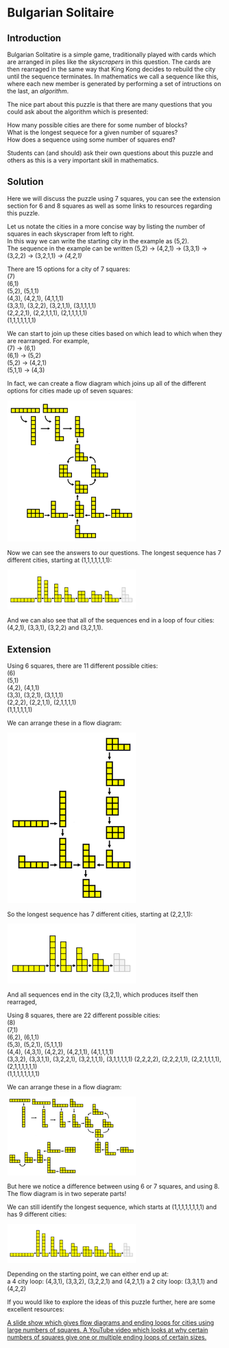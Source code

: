 # Bulgarian Solitaire

## Introduction

Bulgarian Solitatire is a simple game, traditionally played with cards which are arranged in piles like the *skyscrapers* in this question. The cards are then rearraged in the same way that King Kong decides to rebuild the city until the sequence terminates. In mathematics we call a sequence like this, where each new member is generated by performing a set of intructions on the last, an *algorithm*.

The nice part about this puzzle is that there are many questions that you could ask about the algorithm which is presented:

How many possible cities are there for some number of blocks?  
What is the longest sequece for a given number of squares?  
How does a sequence using some number of squares end?

Students can (and should) ask their own questions about this puzzle and others as this is a very important skill in mathematics.

## Solution

Here we will discuss the puzzle using 7 squares, you can see the extension section for 6 and 8 squares as well as some links to resources regarding this puzzle.

Let us notate the cities in a more concise way by listing the number of squares in each skyscraper from left to right.  
In this way we can write the starting city in the example as (5,2).  
The sequence in the example can be written (5,2) $\rightarrow$ (4,2,1) $\rightarrow$ (3,3,1) $\rightarrow$ (3,2,2) $\rightarrow$ (3,2,1,1) *$\rightarrow$ (4,2,1)*

There are 15 options for a city of 7 squares:  
(7)  
(6,1)  
(5,2), (5,1,1)  
(4,3), (4,2,1), (4,1,1,1)  
(3,3,1), (3,2,2), (3,2,1,1), (3,1,1,1,1)  
(2,2,2,1), (2,2,1,1,1), (2,1,1,1,1,1)  
(1,1,1,1,1,1,1)  

We can start to join up these cities based on which lead to which when they are rearranged. For example,  
(7) $\rightarrow$ (6,1)  
(6,1) $\rightarrow$ (5,2)  
(5,2) $\rightarrow$ (4,2,1)  
(5,1,1) $\rightarrow$ (4,3)

In fact, we can create a flow diagram which joins up all of the different options for cities made up of seven squares:

<img src="../../images/bulgarian-solitaire-08.png" width=300>

Now we can see the answers to our questions. The longest sequence has 7 different cities, starting at (1,1,1,1,1,1,1):

<img src="../../images/bulgarian-solitaire-05.png" width=300>

And we can also see that all of the sequences end in a loop of four cities: (4,2,1), (3,3,1), (3,2,2) and (3,2,1,1).

## Extension

Using 6 squares, there are 11 different possible cities:  
(6)  
(5,1)  
(4,2), (4,1,1)  
(3,3), (3,2,1), (3,1,1,1)  
(2,2,2), (2,2,1,1), (2,1,1,1,1)  
(1,1,1,1,1,1)  

We can arrange these in a flow diagram:

<img src="../../images/bulgarian-solitaire-09.png" width=300>

So the longest sequence has 7 different cities, starting at (2,2,1,1):

<img src="../../images/bulgarian-solitaire-06.png" width=300>

And all sequences end in the city (3,2,1), which produces itself then rearraged,

Using 8 squares, there are 22 different possible cities:  
(8)  
(7,1)  
(6,2), (6,1,1)  
(5,3), (5,2,1), (5,1,1,1)  
(4,4), (4,3,1), (4,2,2), (4,2,1,1), (4,1,1,1,1)  
(3,3,2), (3,3,1,1), (3,2,2,1), (3,2,1,1,1), (3,1,1,1,1,1)
(2,2,2,2), (2,2,2,1,1), (2,2,1,1,1,1), (2,1,1,1,1,1,1)  
(1,1,1,1,1,1,1,1)

We can arrange these in a flow diagram:

<img src="../../images/bulgarian-solitaire-10.png" width=300>

But here we notice a difference between using 6 or 7 squares, and using 8. The flow diagram is in two seperate parts!

We can still identify the longest sequence, which starts at (1,1,1,1,1,1,1,1) and has 9 different cities:

<img src="../../images/bulgarian-solitaire-07.png" width=300>

Depending on the starting point, we can either end up at:  
a 4 city loop: (4,3,1), (3,3,2), (3,2,2,1) and (4,2,1,1)
a 2 city loop: (3,3,1,1) and (4,2,2)

If you would like to explore the ideas of this puzzle further, here are some excellent resources:

<a href="https://mathpickle.com/project/bulgarian-solitaire-patterns/">  
A slide show which gives flow diagrams and ending loops for cities using large numbers of squares.

<a href="https://www.youtube.com/watch?v=p3Bzvlnl-1s">
A YouTube video which looks at why certain numbers of squares give one or multiple ending loops of certain sizes. 
